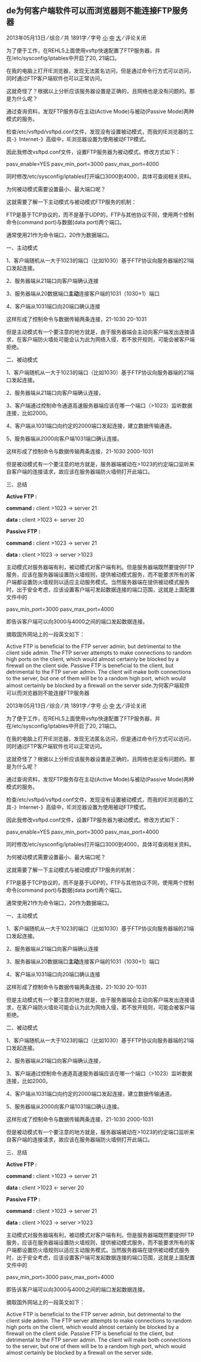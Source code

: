 ## de为何客户端软件可以而浏览器则不能连接FTP服务器

2013年05月13日 ⁄ 综合 ⁄ 共 1891字 ⁄ 字号 [小](javascript:doZoom(12)) [中](javascript:doZoom(13)) [大](javascript:doZoom(18)) ⁄ 评论关闭

为了便于工作，在REHL5上面使用vsftp快速配置了FTP服务器，并在/etc/sysconfig/iptables中开启了20, 21端口。

在我的电脑上打开IE浏览器，发现无法匿名访问，但是通过命令行方式可以访问，同时通过FTP客户端软件也可以正常访问。

这就奇怪了？根据以上分析应该服务器设置是正确的，且网络也是没有问题的。那是为什么呢？

通过查询资料，发现FTP服务存在主动(Active Mode)与被动(Passive Mode)两种模式的服务。

检查/etc/vsftpd/vsftpd.conf文件，发现没有设置被动模式，而我的IE浏览器的工具-》Internet-》高级中，IE浏览器设置为使用被动FTP模式。

因此我修改vsftpd.conf文件，设置FTP服务器为被动模式。修改方式如下：

pasv_enable=YES
pasv_min_port=3000
pasv_max_port=4000

同时修改/etc/sysconfig/iptables打开端口3000到4000，具体可查阅相关资料。

为何被动模式需要设置最小、最大端口呢？

这就需要了解一下主动模式与被动模式FTP服务的机制：

FTP是基于TCP协议的，而不是基于UDP的，FTP与其他协议不同，使用两个控制命令(command port)与数据(data port)两个端口。

通常使用21作为命令端口，20作为数据端口。

一、主动模式

1、客户端随机从一大于1023的端口（比如1030）基于FTP协议向服务器端的21端口发起连接。

2、服务器端从21端口向客户端确认连接

3、服务器端从20数据端口**主动**连接客户端的1031（1030+1）端口

4、客户端从1031端口向20端口确认连接

这样形成了控制命令与数据传输两条连接，21-1030 20-1031

但是主动模式有一个要注意的地方就是，由于服务器端会主动向客户端发出连接请求，在客户端防火墙处可能会认为此为网络入侵，若不放开规则，可能会被客户端拒绝。

二、被动模式

1、客户端随机从一大于1023的端口（比如1030）基于FTP协议向服务器端的21端口发起连接。

2、服务器端从21端口向客户端确认连接，

3、客户端通过控制命令通道高速服务器端应该在哪一个端口（>1023）监听数据连接，比如2000。

4、客户端从1031端口向约定的2000端口发起连接，建立数据传输通道。

5、服务器端从2000向客户端1031端口确认连接。

这样形成了控制命令与数据传输两条连接，21-1030 2000-1031

但是被动模式有一个要注意的地方就是，服务器端被动在>1023的约定端口监听来自客户端的连接请求，故应该在服务器端防火墙侧打开此端口。

三、总结

**Active FTP :**

**command :** client >1023 -> server 21

**data :** client >1023 <- server 20

**Passive FTP :**

**command :** client >1023 -> server 21

**data :** client >1023 -> server >1023

主动模式对服务器端有利，被动模式对客户端有利。但是服务器端既然要提供FTP服务，应该在服务器端设置防火墙规则，提供被动模式服务，而不能要求所有的客户端都设置防火墙规则以适应主动服务模式。当然服务器端在提供被动模式服务时，出于安全考虑，应该设置客户端可发起数据连接的端口范围，这就是上面配置文件中的

pasv_min_port=3000
pasv_max_port=4000

即告诉客户端可以向3000与4000之间的端口发起数据连接。

摘取国外网站上的一段英文如下：

Active FTP is beneficial to the FTP server admin, but detrimental to the client side admin. The FTP server attempts to make connections to random high ports on the client, which would almost certainly be blocked by a firewall on the client side. Passive FTP is beneficial to the client, but detrimental to the FTP server admin. The client will make both connections to the server, but one of them will be to a random high port, which would almost certainly be blocked by a firewall on the server side.为何客户端软件可以而浏览器则不能连接FTP服务器

2013年05月13日 ⁄ 综合 ⁄ 共 1891字 ⁄ 字号 [小](javascript:doZoom(12)) [中](javascript:doZoom(13)) [大](javascript:doZoom(18)) ⁄ 评论关闭

为了便于工作，在REHL5上面使用vsftp快速配置了FTP服务器，并在/etc/sysconfig/iptables中开启了20, 21端口。

在我的电脑上打开IE浏览器，发现无法匿名访问，但是通过命令行方式可以访问，同时通过FTP客户端软件也可以正常访问。

这就奇怪了？根据以上分析应该服务器设置是正确的，且网络也是没有问题的。那是为什么呢？

通过查询资料，发现FTP服务存在主动(Active Mode)与被动(Passive Mode)两种模式的服务。

检查/etc/vsftpd/vsftpd.conf文件，发现没有设置被动模式，而我的IE浏览器的工具-》Internet-》高级中，IE浏览器设置为使用被动FTP模式。

因此我修改vsftpd.conf文件，设置FTP服务器为被动模式。修改方式如下：

pasv_enable=YES
pasv_min_port=3000
pasv_max_port=4000

同时修改/etc/sysconfig/iptables打开端口3000到4000，具体可查阅相关资料。

为何被动模式需要设置最小、最大端口呢？

这就需要了解一下主动模式与被动模式FTP服务的机制：

FTP是基于TCP协议的，而不是基于UDP的，FTP与其他协议不同，使用两个控制命令(command port)与数据(data port)两个端口。

通常使用21作为命令端口，20作为数据端口。

一、主动模式

1、客户端随机从一大于1023的端口（比如1030）基于FTP协议向服务器端的21端口发起连接。

2、服务器端从21端口向客户端确认连接

3、服务器端从20数据端口**主动**连接客户端的1031（1030+1）端口

4、客户端从1031端口向20端口确认连接

这样形成了控制命令与数据传输两条连接，21-1030 20-1031

但是主动模式有一个要注意的地方就是，由于服务器端会主动向客户端发出连接请求，在客户端防火墙处可能会认为此为网络入侵，若不放开规则，可能会被客户端拒绝。

二、被动模式

1、客户端随机从一大于1023的端口（比如1030）基于FTP协议向服务器端的21端口发起连接。

2、服务器端从21端口向客户端确认连接，

3、客户端通过控制命令通道高速服务器端应该在哪一个端口（>1023）监听数据连接，比如2000。

4、客户端从1031端口向约定的2000端口发起连接，建立数据传输通道。

5、服务器端从2000向客户端1031端口确认连接。

这样形成了控制命令与数据传输两条连接，21-1030 2000-1031

但是被动模式有一个要注意的地方就是，服务器端被动在>1023的约定端口监听来自客户端的连接请求，故应该在服务器端防火墙侧打开此端口。

三、总结

**Active FTP :**

**command :** client >1023 -> server 21

**data :** client >1023 <- server 20

**Passive FTP :**

**command :** client >1023 -> server 21

**data :** client >1023 -> server >1023

主动模式对服务器端有利，被动模式对客户端有利。但是服务器端既然要提供FTP服务，应该在服务器端设置防火墙规则，提供被动模式服务，而不能要求所有的客户端都设置防火墙规则以适应主动服务模式。当然服务器端在提供被动模式服务时，出于安全考虑，应该设置客户端可发起数据连接的端口范围，这就是上面配置文件中的

pasv_min_port=3000
pasv_max_port=4000

即告诉客户端可以向3000与4000之间的端口发起数据连接。

摘取国外网站上的一段英文如下：

Active FTP is beneficial to the FTP server admin, but detrimental to the client side admin. The FTP server attempts to make connections to random high ports on the client, which would almost certainly be blocked by a firewall on the client side. Passive FTP is beneficial to the client, but detrimental to the FTP server admin. The client will make both connections to the server, but one of them will be to a random high port, which would almost certainly be blocked by a firewall on the server side.
